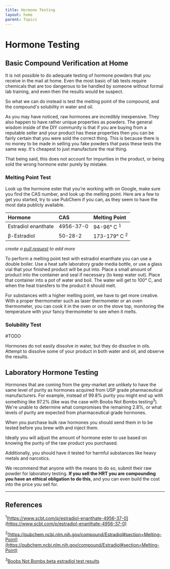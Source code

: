 ```yaml
---
title: Hormone Testing
layout: home
parent: Topics
---
```


# Hormone Testing

## Basic Compound Verification at Home

It is not possible to do adequate testing of hormone powders that you receive in the mail at home. Even the most basic of lab tests require chemicals that are too dangerous to be handled by someone without formal lab training, and even then the results would be suspect.

So what we can do instead is test the melting point of the compound, and the compound's solubility in water and oil.

As you may have noticed, raw hormones are incredibly inexpensive. They also happen to have rather unique properties as powders. The general wisdom inside of the DIY community is that if you are buying from a reputable seller and your product has these properties then you can be fairly certain that you were sold the correct thing. This is because there is no money to be made in selling you fake powders that pass these tests the same way. It's cheapest to just manufacture the real thing.

That being said, this does not account for impurities in the product, or being sold the wrong hormone ester purely by mistake.

### Melting Point Test

Look up the hormone ester that you're working with on Google, make sure you find the CAS number, and look up the melting point. Here are a few to get you started, try to use PubChem if you can, as they seem to have the most data publicly available.

| Hormone             | CAS       | Melting Point           |
|:--------------------|:----------|:------------------------|
| Estradiol enanthate | 4956-37-0 | 94-96° C <sup>1</sup>   |
| β-Estradiol         | 50-28-2   | 173-179° C <sup>2</sup> |

_create a [pull request](https://github.com/hrtcat/hrtcat) to add more_


To perform a melting point test with estradiol enanthate you can use a double boiler. Use a heat safe laboratory grade media bottle, or use a glass vial that your finished product will be put into. Place a small amount of product into the container and seal if necessary (to keep water out). Place that container into a pot of water and boil. The water will get to 100° C, and when the heat transfers to the product it should melt.

For substances with a higher melting point, we have to get more creative. With a proper thermometer such as laser thermometer or an oven thermometer, you can cook it in the oven or on the stove top, monitoring the temperature with your fancy thermometer to see when it melts.


### Solubility Test
#TODO

Hormones do not easily dissolve in water, but they do dissolve in oils. Attempt to dissolve some of your product in both water and oil, and observe the results.

## Laboratory Hormone Testing

Hormones that are coming from the grey-market are unlikely to have the same level of purity as hormones acquired from USP grade pharmaceutical manufacturers. For example, instead of 99.8% purity you might end up with something like 97.2% (like was the case with Boobs Not Bombs testing<sup>3</sup>). We're unable to determine what compromises the remaining 2.8%, or what levels of purity are expected from pharmaceutical grade hormones. 

When you purchase bulk raw hormones you should send them in to be tested before you brew with and inject them.

Ideally you will adjust the amount of hormone ester to use based on knowing the purity of the raw product you purchased. 

Additionally, you should have it tested for harmful substances like heavy metals and narcotics.

We recommend that anyone with the means to do so, submit their raw powder for laboratory testing. **If you sell the HRT you are compounding you have an ethical obligation to do this**, and you can even build the cost into the price you sell for. 

---

## References

<sup>1</sup>[https://www.scbt.com/p/estradiol-enanthate-4956-37-0](https://www.scbt.com/p/estradiol-enanthate-4956-37-0)

<sup>2</sup>[https://pubchem.ncbi.nlm.nih.gov/compound/Estradiol#section=Melting-Point](https://pubchem.ncbi.nlm.nih.gov/compound/Estradiol#section=Melting-Point)

<sup>3</sup>[Boobs Not Bombs beta estradiol test results](https://cryptpad.fr/file/#/2/file/d7UvTrq1J6Spi9DdORRj4F5z/newpad=e30%3D/)